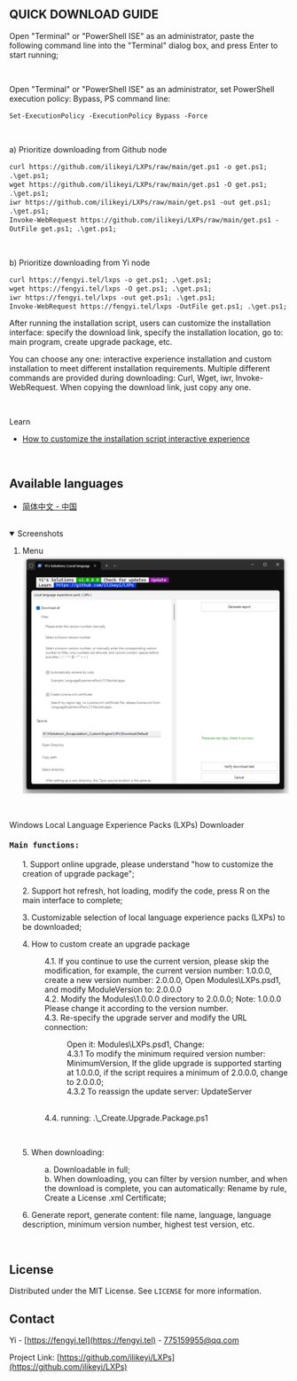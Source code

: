 QUICK DOWNLOAD GUIDE
-

Open "Terminal" or "PowerShell ISE" as an administrator, paste the following command line into the "Terminal" dialog box, and press Enter to start running;

<br>

Open "Terminal" or "PowerShell ISE" as an administrator, set PowerShell execution policy: Bypass, PS command line:
```
Set-ExecutionPolicy -ExecutionPolicy Bypass -Force
```

<br>

a) Prioritize downloading from Github node
```
curl https://github.com/ilikeyi/LXPs/raw/main/get.ps1 -o get.ps1; .\get.ps1;
wget https://github.com/ilikeyi/LXPs/raw/main/get.ps1 -O get.ps1; .\get.ps1;
iwr https://github.com/ilikeyi/LXPs/raw/main/get.ps1 -out get.ps1; .\get.ps1;
Invoke-WebRequest https://github.com/ilikeyi/LXPs/raw/main/get.ps1 -OutFile get.ps1; .\get.ps1;
```

<br>

b) Prioritize downloading from Yi node
```
curl https://fengyi.tel/lxps -o get.ps1; .\get.ps1;
wget https://fengyi.tel/lxps -O get.ps1; .\get.ps1;
iwr https://fengyi.tel/lxps -out get.ps1; .\get.ps1;
Invoke-WebRequest https://fengyi.tel/lxps -OutFile get.ps1; .\get.ps1;
```

<p>After running the installation script, users can customize the installation interface: specify the download link, specify the installation location, go to: main program, create upgrade package, etc.</p>
<p>You can choose any one: interactive experience installation and custom installation to meet different installation requirements. Multiple different commands are provided during downloading: Curl, Wget, iwr, Invoke-WebRequest. When copying the download link, just copy any one.</p>

<br>

Learn
 * [How to customize the installation script interactive experience](https://github.com/ilikeyi/LXPs/blob/main/_Learn/Get/Get.pdf)

<br>

Available languages
-
 * [简体中文 - 中国](https://github.com/ilikeyi/LXPs/blob/main/_Learn/Readme/README.zh-CN.md)

<br>

<details open>
    <summary>Screenshots</summary>

1. Menu
![Image.Sources](https://github.com/ilikeyi/LXPs/raw/refs/heads/main/_Learn/Screenshots/1.Menu.webp)
</details>

<br>

Windows Local Language Experience Packs (LXPs) Downloader

<h4><pre>Main functions: </pre></h4>
<ul>1. Support online upgrade, please understand "how to customize the creation of upgrade package";</ul>
<ul>2. Support hot refresh, hot loading, modify the code, press R on the main interface to complete;</ul>
<ul>3. Customizable selection of local language experience packs (LXPs) to be downloaded;</ul>

<ul>4. How to custom create an upgrade package
   <dl>
      <dd>4.1. If you continue to use the current version, please skip the modification, for example, the current version number: 1.0.0.0, create a new version number: 2.0.0.0, Open Modules\LXPs.psd1, and modify ModuleVersion to: 2.0.0.0</dd>
      <dd>4.2. Modify the Modules\1.0.0.0 directory to 2.0.0.0; Note: 1.0.0.0 Please change it according to the version number.</dd>
      <dd>4.3. Re-specify the upgrade server and modify the URL connection: 
         <dl>
            <dd>Open it: Modules\LXPs.psd1, Change: </dd>
            <dd>4.3.1  To modify the minimum required version number: MinimumVersion, If the glide upgrade is supported starting at 1.0.0.0, if the script requires a minimum of 2.0.0.0, change to 2.0.0.0;</dd>
            <dd>4.3.2  To reassign the update server: UpdateServer</dd>
         </dl>
      </dd>

<br>
      <dd>4.4. running: .\_Create.Upgrade.Package.ps1</dd>
   </dl>
</ul>

<br>
<ul>5. When downloading:
   <dl>
      <dd>a. Downloadable in full;</dd>
      <dd>b. When downloading, you can filter by version number, and when the download is complete, you can automatically: Rename by rule, Create a License .xml Certificate;</dd>
   </dl>
</ul>
<ul>6. Generate report, generate content: file name, language, language description, minimum version number, highest test version, etc.</ul>
<br>


## License

Distributed under the MIT License. See `LICENSE` for more information.


## Contact

Yi - [https://fengyi.tel](https://fengyi.tel) - 775159955@qq.com

Project Link: [https://github.com/ilikeyi/LXPs](https://github.com/ilikeyi/LXPs)
